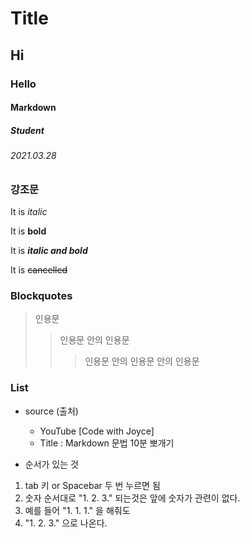 # Title

## Hi

### Hello

#### Markdown

##### Student

###### 2021.03.28


### 강조문

It is *italic*

It is **bold**

It is ***italic and bold***

It is ~~cancelled~~


### Blockquotes

>인용문
> >인용문 안의 인용문
> >>인용문 안의 인용문 안의 인용문


### List

* source (출처)
  * YouTube [Code with Joyce]
  * Title : Markdown 문법 10분 뽀개기

* 순서가 있는 것
 1. tab 키 or Spacebar 두 번 누르면 됨
 2. 숫자 순서대로 "1. 2. 3." 되는것은 앞에 숫자가 관련이 없다.
 3. 예를 들어 "1. 1. 1." 을 해줘도
 125. "1. 2. 3." 으로 나온다.
